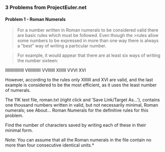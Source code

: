 ### 3 Problems from ProjectEuler.net


#### Problem 1 - Roman Numerals

>For a number written in Roman numerals to be considered valid there are basic rules which must be followed. Even though the >rules allow some numbers to be expressed in more than one way there is always a "best" way of writing a particular number.

>For example, it would appear that there are at least six ways of writing the number sixteen:

IIIIIIIIIIIIIIII
VIIIIIIIIIII
VVIIIIII
XIIIIII
VVVI
XVI

However, according to the rules only XIIIIII and XVI are valid, and the last example is considered to be the most efficient, as it uses the least number of numerals.

The 11K text file, roman.txt (right click and 'Save Link/Target As...'), contains one thousand numbers written in valid, but not necessarily minimal, Roman numerals; see About... Roman Numerals for the definitive rules for this problem.

Find the number of characters saved by writing each of these in their minimal form.

Note: You can assume that all the Roman numerals in the file contain no more than four consecutive identical units.*


